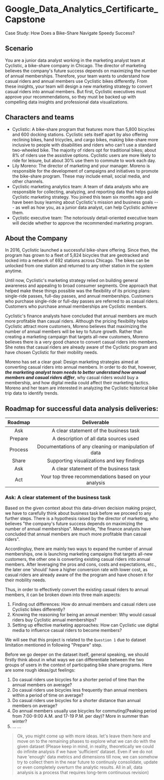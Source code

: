# Google_Data_Analytics_Certificarte_Capstone
Case Study: How Does a Bike-Share Navigate Speedy Success?

## Scenario

You are a junior data analyst working in the marketing analyst team at Cyclistic, a bike-share company in Chicago. The director of marketing believes the company's future success depends on maximizing the number of annual memberships. Therefore, your team wants to understand how casual riders and annual members use Cyclistic bikes differently. From these insights, your team will design a new marketing strategy to convert casual riders into annual members. But first, Cyclistic executives must approve your recommendations, so they must be backed up with compelling data insights and professional data visualizations.

## Characters and teams

* Cyclistic: A bike-share program that features more than 5,800 bicycles and 600 docking stations. Cyclistic sets itself apart by also offering reclining bikes, hand tricycles, and cargo bikes, making bike-share more inclusive to people with disabilities and riders who can't use a standard two-wheeled bike. The majority of riders opt for traditional bikes; about 8% of riders use the assistive options. Cyclistic users are more likely to ride for leisure, but about 30% use them to commute to work each day.
* Lily Moreno: The director of marketing and your manager. Moreno is responsible for the development of campaigns and initiatives to promote the bike-share program. These may include email, social media, and other channels.
* Cyclistic marketing analytics team: A team of data analysts who are responsible for collecting, analyzing, and reporting data that helps guide Cyclistic marketing strategy. You joined this team six months ago and have been busy learning about Cyclistic's mission and business goals --- as well as how you, as a junior data analyst, can help Cyclistic achieve them.
* Cyclistic executive team: The notoriously detail-oriented executive team will decide whether to approve the recommended marketing program.

## About the Company

In 2016, Cyclistic launched a successful bike-share offering. Since then, the program has grown to a fleet of 5,824 bicycles that are geotracked and locked into a network of 692 stations across Chicago. The bikes can be unlocked from one station and returned to any other station in the system anytime.

Until now, Cyclistic's marketing strategy relied on building general awareness and appealing to broad consumer segments. One approach that helped make these things possible was the flexibility of its pricing plans: single-ride passes, full-day passes, and annual memberships. Customers who purchase single-ride or full-day passes are referred to as casual riders. Customers who purchase annual memberships are Cyclistic members.

Cyclistic's finance analysts have concluded that annual members are much more profitable than casual riders. Although the pricing flexibility helps Cyclistic attract more customers, Moreno believes that maximizing the number of annual members will be key to future growth. Rather than creating a marketing campaign that targets all-new customers, Moreno believes there is a very good chance to convert casual riders into members. She notes that casual riders are already aware of the Cyclistic program and have chosen Cyclistic for their mobility needs.

Moreno has set a clear goal: Design marketing strategies aimed at converting casual riders into annual members. In order to do that, however, ***the marketing analyst team needs to better understand how annual members and casual riders differ***, why casual riders would buy a membership, and how digital media could affect their marketing tactics. Moreno and her team are interested in analyzing the Cyclistic historical bike trip data to identify trends.

## Roadmap for successful data analysis deliveries:

| Roadmap |                      Deliverable                       |
|:-------:|:------------------------------------------------------:|
|   Ask   |         A clear statement of the business task         |
| Prepare |         A description of all data sources used         |
| Process | Documentations of any cleaning or manipulation of data |
|  Share  |       Supporting visualizations and key findings       |
|   Ask   |         A clear statement of the business task         |
|   Act   | Your top three recommendations based on your analysis  |

### Ask: A clear statement of the business task

Based on the given context about this data-driven decision making project, we have to carefully think about business task before we proceed to any further steps. There is a hypothesis raised by the director of marketing, who believes "the company's future success depends on maximizing the number of annual memberships". Meanwhile, "the finance analysts have concluded that annual members are much more profitable than casual riders".

Accordingluy, there are mainly two ways to expand the number of annual memberships, one is launching marketing campaigns that targets all-new customers, the other one is converting existing casual riders into annual members. After leveraging the pros and cons, costs and expectations, etc., the later one 'should' have a higher conversion rate with lower cost, as casual riders are already aware of the the program and have chosen it for their mobility needs.

Thus, in order to effectively convert the existing casual riders to annual members, it can be broken down into three main aspects:

1.  Finding out differences: How do annual members and casual riders use Cyclistic bikes differently?
2.  Knowing the reasoning for being an annual member: Why would casual riders buy Cyclistic annual memberships?
3.  Setting up effective marketing approaches: How can Cyclistic use digital media to influence casual riders to become members?

We will see that this project is related to the `Question 1` due to dataset limitation mentioned in following "Prepare" step.

Before we go deeper on the dataset itself, general speaking, we should firstly think about in what ways we can differentiate between the two groups of users in the context of participating bike share programs. Here are some rough ideas/gut feelings:

1.  Do casual riders use bicycles for a shorter period of time than the annual members on average?
2.  Do casual riders use bicycles less frequently than annual members within a period of time on average?
3.  Do casual riders use bicycles for a shorter distance than annual members on average?
4.  Do annual members usually use bicycles for commuting(Peaking period from 7:00-9:00 A.M. and 17-19 P.M. per day)? More in summer than winter? 
5.  ... ...

> Ok, you might come up with more ideas. let's leave them here and move on to the remaining phases to explore what we can do with the given dataset (Please keep in mind, in reality, theoretically we could do infinite analysis if we have 'sufficient' dataset. Even if we do not have 'enough' data metrics and dimensions till now, we can somehow try to collect them in the near future to continusly consolidate, update or even completely overturn the analytic results. All in all, data analysis is a process that requires long-term continuous revision)
